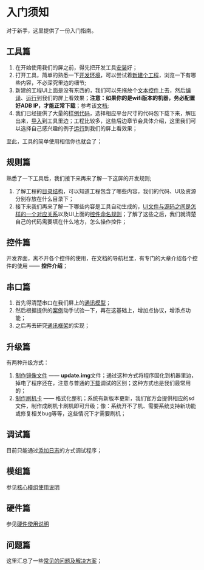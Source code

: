 # 入门须知
对于新手，这里提供了一份入门指南。

## 工具篇
1. 在开始使用我们的屏之前，得先把开发工具[安装](download.md)好；
2. 打开工具，简单的熟悉一下[开发环境](flywizOS_ide_snapshot.md)，可以尝试着[新建个工程](new_flywizOS_project.md)，浏览一下有哪些内容，不必深究里边的细节;
3. 新建的工程UI上面是没有东西的，我们可以先拖放个[文本控件](textview.md)上去，然后[编译](how_to_compile_flywizOS.md)、[运行](run_project.md)到我们的屏上看效果；**注意：如果你的是wifi版本的机器，务必配置好ADB IP，才能正常下载**；参考该[文档](run_project.md);
4. 我们已经提供了大量的[样例代码](demo_download.md)，选择相应平台尺寸的代码包下载下来，解压出来，[导入](import_project.md)到工具里边；工程比较多，这些后边章节会具体介绍，这里我们可以选择自己感兴趣的例子[运行](run_project.md)到我们的屏上看效果； <br/>

至此，工具的简单使用相信你也就会了；

## 规则篇
熟悉了一下工具后，我们接下来再来了解一下这屏的开发规则; <br/>
1. 了解工程的[目录结构](project_structure.md)，可以知道工程包含了哪些内容，我们的代码、UI及资源分别存放在什么目录下；
2. 接下来我们再来了解一下哪些内容是工具自动生成的，[UI文件与源码之间是怎样的一个对应关系](ftu_and_source_relationships.md)以及UI上面的[控件命名规则](named_rule.md)；了解了这些之后，我们就清楚自己的代码需要填在什么地方，怎么操作控件；

## 控件篇
开发界面，离不开各个控件的使用，在文档的导航栏里，有专门的大章介绍各个控件的使用 —— **控件介绍**；

## 串口篇
1. 首先得清楚串口在我们屏上的[通讯模型](serial_introdoction.md)；
2. 然后根据提供的[案例](serial_example.md)动手试验一下，再在这基础上，增加点协议，增添点功能；
3. 之后再去研究[通讯框架](serial_framework.md)的实现；

## 升级篇
有两种升级方式：
1. [制作镜像文件](make_image.md) —— **update.img**文件；通过这种方式将程序固化到机器里边，掉电了程序还在，注意与普通的[下载](adb_debug.md)调试的区别；这种方式也是我们最常用的；
2. [制作刷机卡](sd_boot.md) —— 格式化整机；系统有新版本更新，我们官方会提供相应的sd文件，制作成刷机卡刷机即可升级；像：系统开不了机、需要系统支持新功能或修复相关bug等等，这些情况下才需要刷机；

## 调试篇
目前只能通过[添加日志](logcat.md)的方式调试程序；

## 模组篇
参见[核心模组使用说明](core_module.md)

## 硬件篇
参见[硬件使用说明](hardware.md)

## 问题篇
这里汇总了一些[常见的问题及解决方案](problems.md)；